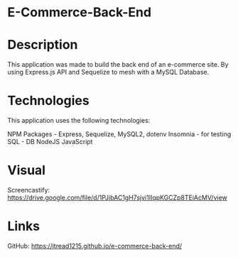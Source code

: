 # E-Commerce-Back-End

# Description
This application was made to build the back end of an e-commerce site. By using Express.js API and Sequelize to mesh with a MySQL Database.

# Technologies
This application uses the following technologies:

  NPM Packages - Express, Sequelize, MySQL2, dotenv
  Insomnia - for testing
  SQL - DB
  NodeJS
  JavaScript

# Visual
Screencastify: https://drive.google.com/file/d/1PJibAC1gH7sjvi1IIqpKGCZp8TEiAcMV/view

# Links
GitHub: https://jtread1215.github.io/e-commerce-back-end/
